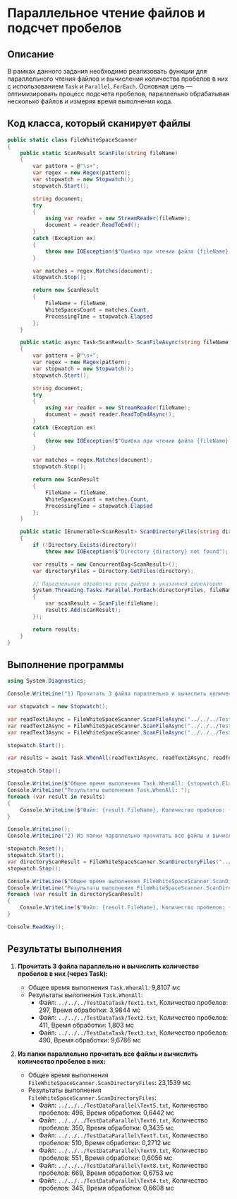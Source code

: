 # Параллельное чтение файлов и подсчет пробелов

## Описание

В рамках данного задания необходимо реализовать функции для параллельного чтения файлов и вычисления количества пробелов в них с использованием `Task` и `Parallel.ForEach`. Основная цель — оптимизировать процесс подсчета пробелов, параллельно обрабатывая несколько файлов и измеряя время выполнения кода.


## Код класса, который сканирует файлы

```csharp
public static class FileWhiteSpaceScanner
{
    public static ScanResult ScanFile(string fileName)
    {
        var pattern = @"\s+";
        var regex = new Regex(pattern);
        var stopwatch = new Stopwatch();
        stopwatch.Start();

        string document;
        try
        {
            using var reader = new StreamReader(fileName);
            document = reader.ReadToEnd();
        }
        catch (Exception ex)
        {
            throw new IOException($"Ошибка при чтении файла {fileName}: {ex.Message}");
        }

        var matches = regex.Matches(document);
        stopwatch.Stop();

        return new ScanResult 
        { 
            FileName = fileName, 
            WhiteSpacesCount = matches.Count, 
            ProcessingTime = stopwatch.Elapsed 
        };
    }

    public static async Task<ScanResult> ScanFileAsync(string fileName)
    {
        var pattern = @"\s+";
        var regex = new Regex(pattern);
        var stopwatch = new Stopwatch();
        stopwatch.Start();

        string document;
        try
        {
            using var reader = new StreamReader(fileName);
            document = await reader.ReadToEndAsync();
        }
        catch (Exception ex)
        {
            throw new IOException($"Ошибка при чтении файла {fileName}: {ex.Message}");
        }

        var matches = regex.Matches(document);
        stopwatch.Stop();

        return new ScanResult
        {
            FileName = fileName,
            WhiteSpacesCount = matches.Count,
            ProcessingTime = stopwatch.Elapsed
        };
    }

    public static IEnumerable<ScanResult> ScanDirectoryFiles(string directory)
    {
        if (!Directory.Exists(directory))
            throw new IOException($"Directory {directory} not found");

        var results = new ConcurrentBag<ScanResult>();
        var directoryFiles = Directory.GetFiles(directory);

        // Параллельная обработка всех файлов в указанной директории
        System.Threading.Tasks.Parallel.ForEach(directoryFiles, fileName =>
        {
            var scanResult = ScanFile(fileName);
            results.Add(scanResult);
        });

        return results;
    }
}
```

## Выполнение программы

```csharp
using System.Diagnostics;

Console.WriteLine("1) Прочитать 3 файла параллельно и вычислить количество пробелов в них (через Task).");

var stopwatch = new Stopwatch();

var readText1Async = FileWhiteSpaceScanner.ScanFileAsync("../../../TestDataTask/Text1.txt");
var readText2Async = FileWhiteSpaceScanner.ScanFileAsync("../../../TestDataTask/Text2.txt");
var readText3Async = FileWhiteSpaceScanner.ScanFileAsync("../../../TestDataTask/Text3.txt");

stopwatch.Start();

var results = await Task.WhenAll(readText1Async, readText2Async, readText3Async);

stopwatch.Stop();

Console.WriteLine($"Общее время выполнения Task.WhenAll: {stopwatch.Elapsed.TotalMilliseconds} мс");
Console.WriteLine("Результаты выполнения Task.WhenAll: ");
foreach (var result in results)
{
    Console.WriteLine($"Файл: {result.FileName}, Количество пробелов: {result.WhiteSpacesCount}, Время обработки: {result.ProcessingTime.TotalMilliseconds} мс");
}

Console.WriteLine();
Console.WriteLine("2) Из папки параллельно прочитать все файлы и вычислить количество пробелов в них");

stopwatch.Reset();
stopwatch.Start();
var directoryScanResult = FileWhiteSpaceScanner.ScanDirectoryFiles("../../../TestDataParallel");
stopwatch.Stop();

Console.WriteLine($"Общее время выполнения FileWhiteSpaceScanner.ScanDirectoryFiles: {stopwatch.Elapsed.TotalMilliseconds} мс");
Console.WriteLine("Результаты выполнения FileWhiteSpaceScanner.ScanDirectoryFiles: ");
foreach (var result in directoryScanResult)
{
    Console.WriteLine($"Файл: {result.FileName}, Количество пробелов: {result.WhiteSpacesCount}, Время обработки: {result.ProcessingTime.TotalMilliseconds} мс");
}

Console.ReadKey();
```

## Результаты выполнения

1. **Прочитать 3 файла параллельно и вычислить количество пробелов в них (через Task):**

   - Общее время выполнения `Task.WhenAll`: 9,8107 мс
   - Результаты выполнения `Task.WhenAll`:
     - Файл: `../../../TestDataTask/Text1.txt`, Количество пробелов: 297, Время обработки: 3,9844 мс
     - Файл: `../../../TestDataTask/Text2.txt`, Количество пробелов: 411, Время обработки: 1,803 мс
     - Файл: `../../../TestDataTask/Text3.txt`, Количество пробелов: 490, Время обработки: 9,6786 мс

2. **Из папки параллельно прочитать все файлы и вычислить количество пробелов в них:**

   - Общее время выполнения `FileWhiteSpaceScanner.ScanDirectoryFiles`: 23,1539 мс
   - Результаты выполнения `FileWhiteSpaceScanner.ScanDirectoryFiles`:
     - Файл: `../../../TestDataParallel\Text5.txt`, Количество пробелов: 496, Время обработки: 0,6442 мс
     - Файл: `../../../TestDataParallel\Text6.txt`, Количество пробелов: 350, Время обработки: 0,3435 мс
     - Файл: `../../../TestDataParallel\Text7.txt`, Количество пробелов: 510, Время обработки: 0,2712 мс
     - Файл: `../../../TestDataParallel\Text9.txt`, Количество пробелов: 551, Время обработки: 0,6056 мс
     - Файл: `../../../TestDataParallel\Text8.txt`, Количество пробелов: 669, Время обработки: 0,6753 мс
     - Файл: `../../../TestDataParallel\Text4.txt`, Количество пробелов: 345, Время обработки: 0,6608 мс
